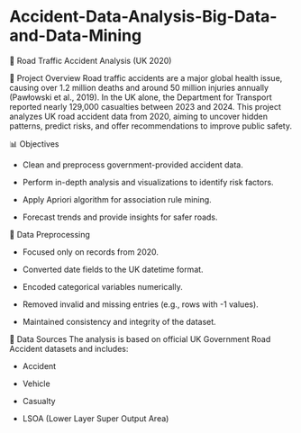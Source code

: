 # Accident-Data-Analysis-Big-Data-and-Data-Mining
🚗 Road Traffic Accident Analysis (UK 2020)

📌 Project Overview
Road traffic accidents are a major global health issue, causing over 1.2 million deaths and around 50 million injuries annually (Pawłowski et al., 2019). In the UK alone, the Department for Transport reported nearly 129,000 casualties between 2023 and 2024. This project analyzes UK road accident data from 2020, aiming to uncover hidden patterns, predict risks, and offer recommendations to improve public safety.

📊 Objectives
- Clean and preprocess government-provided accident data.

- Perform in-depth analysis and visualizations to identify risk factors.

- Apply Apriori algorithm for association rule mining.

- Forecast trends and provide insights for safer roads.

🧹 Data Preprocessing
- Focused only on records from 2020.

- Converted date fields to the UK datetime format.

- Encoded categorical variables numerically.

 - Removed invalid and missing entries (e.g., rows with -1 values).

- Maintained consistency and integrity of the dataset.

📁 Data Sources
The analysis is based on official UK Government Road Accident datasets and includes:

- Accident

- Vehicle

- Casualty

- LSOA (Lower Layer Super Output Area)
